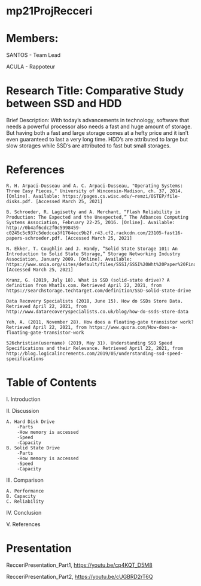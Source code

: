 # mp21ProjRecceri

# Members:

SANTOS - Team Lead

ACULA  - Rappoteur

# Research Title: Comparative Study between SSD and HDD 

Brief Description:
With today’s advancements in technology, software that needs a powerful processor also needs a fast and huge amount of storage. But having both a fast and large storage comes at a hefty price and it isn’t even guaranteed to last a very long time. HDD’s are attributed to large but slow storages while SSD’s are attributed to fast but small storages.

# References
	R. H. Arpaci-Dusseau and A. C. Arpaci-Dusseau, "Operating Systems: Three Easy Pieces," University of Winconsin-Madison, ch. 37, 2014. [Online]. Available: https://pages.cs.wisc.edu/~remzi/OSTEP/file-disks.pdf. [Accessed March 25, 2021]

	B. Schroeder, R. Lagisetty and A. Merchant, “Flash Reliability in Production: The Expected and the Unexpected,” The Adbances Computing Systems Association, February 22-25, 2016. [Online]. Available:  http://0b4af6cdc2f0c5998459-c0245c5c937c5dedcca3f1764ecc9b2f.r43.cf2.rackcdn.com/23105-fast16-papers-schroeder.pdf. [Accessed March 25, 2021]

	N. Ekker, T. Coughlin and J. Handy, “Solid State Storage 101: An Introduction to Solid State Storage,” Storage Networking Industry Association, January 2009. [Online]. Available: https://www.snia.org/sites/default/files/SSSI/SSSI%20Wht%20Paper%20Final%20101.pdf [Accessed March 25, 2021]

	Kranz, G. (2019, July 18). What is SSD (solid-state drive)? A definition from WhatIs.com. Retrieved April 22, 2021, from https://searchstorage.techtarget.com/definition/SSD-solid-state-drive

	Data Recovery Specialists (2018, June 15). How do SSDs Store Data. Retrieved April 22, 2021, from http://www.datarecoveryspecialists.co.uk/blog/how-do-ssds-store-data

	Yeh, A. (2011, November 28). How does a floating-gate transistor work? Retrieved April 22, 2021, from https://www.quora.com/How-does-a-floating-gate-transistor-work

	526christian(username) (2019, May 31). Understanding SSD Speed Specifications and their Relevance. Retrieved April 22, 2021, from http://blog.logicalincrements.com/2019/05/understanding-ssd-speed-specifications


# Table of Contents
I.	Introduction

II.	Discussion

	A. Hard Disk Drive
		-Parts
		-How memory is accessed
		-Speed
		-Capacity
	B. Solid State Drive
		-Parts
		-How memory is accessed
		-Speed
		-Capacity
	
III.	Comparison

	A. Performance
	B. Capacity
	C. Reliability
	
IV.	Conclusion

V.	References
	
# Presentation
RecceriPresentation_Part1, https://youtu.be/cp4KQT_D5M8

RecceriPresentation_Part2, https://youtu.be/cUGBRD2rT6Q
